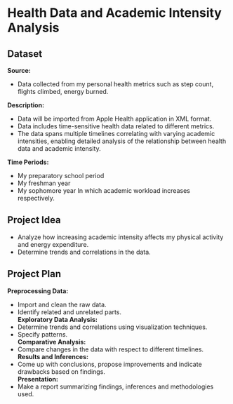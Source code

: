 # Health Data and Academic Intensity Analysis

## Dataset
**Source:** 
- Data collected from my personal health metrics such as step count, flights climbed, energy burned.  
  
**Description:**
- Data will be imported from Apple Health application in XML format.
- Data includes time-sensitive health data related to different metrics. 
- The data spans multiple timelines correlating with varying academic intensities, enabling detailed analysis of the relationship between health data and academic intensity.  

**Time Periods:**
- My preparatory school period
- My freshman year
- My sophomore year
In which academic workload increases respectively.

## Project Idea

- Analyze how increasing academic intensity affects my physical activity and energy expenditure.
- Determine trends and correlations in the data.

## Project Plan

**Preprocessing Data:** 
- Import and clean the raw data.
- Identify related and unrelated parts.  
**Exploratory Data Analysis:** 
- Determine trends and correlations using visualization techniques.
- Specify patterns.  
**Comparative Analysis:** 
- Compare changes in the data with respect to different timelines.  
**Results and Inferences:** 
- Come up with conclusions, propose improvements and indicate drawbacks based on findings.  
**Presentation:** 
- Make a report summarizing findings, inferences and methodologies used.  
